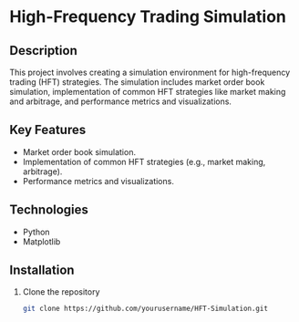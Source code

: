 # High-Frequency Trading Simulation

## Description
This project involves creating a simulation environment for high-frequency trading (HFT) strategies. The simulation includes market order book simulation, implementation of common HFT strategies like market making and arbitrage, and performance metrics and visualizations.

## Key Features
- Market order book simulation.
- Implementation of common HFT strategies (e.g., market making, arbitrage).
- Performance metrics and visualizations.

## Technologies
- Python
- Matplotlib

## Installation
1. Clone the repository
   ```sh
   git clone https://github.com/yourusername/HFT-Simulation.git
